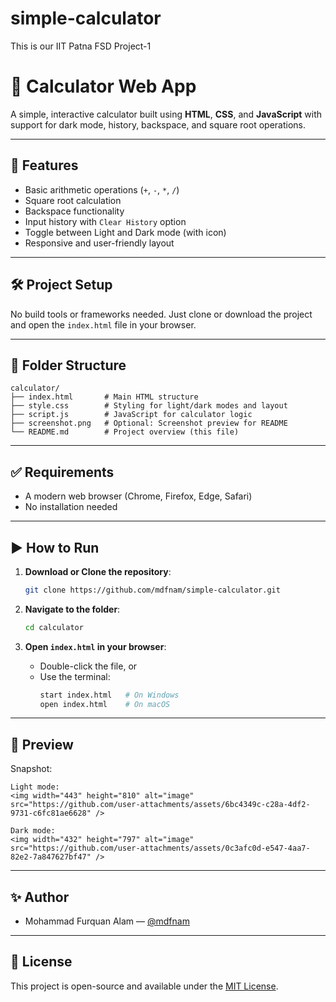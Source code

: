 # simple-calculator
This is our IIT Patna FSD Project-1

# 🧮 Calculator Web App

A simple, interactive calculator built using **HTML**, **CSS**, and **JavaScript** with support for dark mode, history, backspace, and square root operations.

---

## 🚀 Features

- Basic arithmetic operations (`+`, `-`, `*`, `/`)
- Square root calculation
- Backspace functionality
- Input history with `Clear History` option
- Toggle between Light and Dark mode (with icon)
- Responsive and user-friendly layout

---

## 🛠️ Project Setup

No build tools or frameworks needed. Just clone or download the project and open the `index.html` file in your browser.

---

## 📁 Folder Structure

```
calculator/
├── index.html       # Main HTML structure
├── style.css        # Styling for light/dark modes and layout
├── script.js        # JavaScript for calculator logic
├── screenshot.png   # Optional: Screenshot preview for README
└── README.md        # Project overview (this file)
```

---

## ✅ Requirements

- A modern web browser (Chrome, Firefox, Edge, Safari)
- No installation needed

---

## ▶️ How to Run

1. **Download or Clone the repository**:
   ```bash
   git clone https://github.com/mdfnam/simple-calculator.git
   ```

2. **Navigate to the folder**:
   ```bash
   cd calculator
   ```

3. **Open `index.html` in your browser**:
   - Double-click the file, or
   - Use the terminal:
     ```bash
     start index.html   # On Windows
     open index.html    # On macOS
     ```

---

## 📸 Preview

Snapshot: 
```
Light mode:
<img width="443" height="810" alt="image" src="https://github.com/user-attachments/assets/6bc4349c-c28a-4df2-9731-c6fc81ae6628" />

Dark mode:
<img width="432" height="797" alt="image" src="https://github.com/user-attachments/assets/0c3afc0d-e547-4aa7-82e2-7a847627bf47" />
```

---

## ✨ Author

- Mohammad Furquan Alam — [@mdfnam](https://github.com/mdfnam)

---

## 📜 License

This project is open-source and available under the [MIT License](LICENSE).
